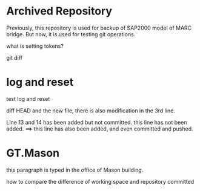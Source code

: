 Archived Repository
=======
Previously, this repository is used for backup of SAP2000 model of MARC bridge.
But now, it is used for testing git operations.

what is setting tokens?

git diff

# log and reset
test log and reset

diff HEAD and the new file,
there is also modification in the 3rd line.

Line 13 and 14 has been added but not committed.
this line has not been added. ==> this line has also been added, and even committed and pushed.

# GT.Mason
this paragraph is typed in the office of Mason building.

how to compare the difference of working space and repository committed
